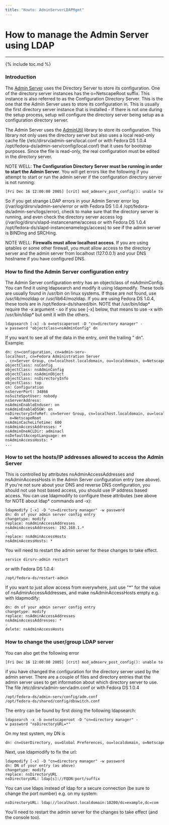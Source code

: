 ```yaml
---
title: "Howto: AdminServerLDAPMgmt"
---
```


# How to manage the Admin Server using LDAP
-----------------------------------------

{% include toc.md %}

### Introduction

The [Admin Server](../administration/adminserver.html) uses the Directory Server to store its configuration. One of the directory server instances has the o=NetscapeRoot suffix. This instance is also referred to as the Configuration Directory Server. This is the one that the Admin Server uses to store its configuration in. This is usually the first directory server instance that is installed - if there is not one during the setup process, setup will configure the directory server being setup as a configuration directory server.

The Admin Server uses the [AdminUtil](../administration/adminutil.html) library to store its configuration. This library not only uses the directory server but also uses a local read-only cache file (/etc/dirsrv/admin-serv/local.conf or with Fedora DS 1.0.4 /opt/fedora-ds/admin-serv/config/local.conf) that it uses for bootstrap purposes. Since the file is read-only, the real configuration must be edited in the directory server.

NOTE WELL: **The Configuration Directory Server must be running in order to start the Admin Server**. You will get errors like the following if you attempt to start or run the admin server if the configuration directory server is not running:

    [Fri Dec 16 12:00:00 2005] [crit] mod_admserv_post_config(): unable to build user/group LDAP server info: unable to set User/Group baseDN

So if you get strange LDAP errors in your Admin Server error log (/var/log/dirsrv/admin-serv/error or with Fedora DS 1.0.4 /opt/fedora-ds/admin-serv/logs/error), check to make sure that the directory server is running, and even check the directory server access log (/var/log/dirsrv/slapd-instancename/access or with Fedora DS 1.0.4 /opt/fedora-ds/slapd-instancenamelogs/access) to see if the admin server is BINDing and SRCHing.

NOTE WELL: **Firewalls must allow localhost access**. If you are using iptables or some other firewall, you must allow access to the directory server and the admin server from localhost (127.0.0.1) and your DNS hostname if you have configured DNS.

### How to find the Admin Server configuration entry

The Admin Server configuration entry has an objectclass of nsAdminConfig. You can find it using ldapsearch and modify it using ldapmodify. These tools are usually found in /usr/bin on linux systems. If those are not found, use /usr/lib/mozldap or /usr/lib64/mozldap. If you are using Fedora DS 1.0.4, these tools are in /opt/fedora-ds/shared/bin. NOTE that /usr/bin/ldap\* require the -x argument - so if you see [-x] below, that means to use -x with /usr/bin/ldap\* but omit it with the others.

    ldapsearch [-x] -b o=netscaperoot -D "cn=directory manager" -w password "objectclass=nsAdminConfig" dn

If you want to see all of the data in the entry, omit the trailing " dn". Example:

    dn: cn=configuration, cn=admin-serv-localhost, cn=Fedora Administration Server
    , cn=Server Group, cn=localhost.localdomain, ou=localdomain, o=NetscapeRoot
    objectClass: nsConfig
    objectClass: nsAdminConfig
    objectClass: nsAdminObject
    objectClass: nsDirectoryInfo
    objectClass: top
    cn: Configuration
    nsServerPort: 34866
    nsSuiteSpotUser: nobody
    nsServerAddress:
    nsAdminEnableEnduser: on
    nsAdminEnableDSGW: on
    nsDirectoryInfoRef: cn=Server Group, cn=localhost.localdomain, ou=localdomain,
      o=NetscapeRoot
    nsAdminCacheLifetime: 600
    nsAdminAccessAddresses: *
    nsAdminOneACLDir: adminacl
    nsDefaultAcceptLanguage: en
    nsAdminAccessHosts: * 
    ...

### How to set the hosts/IP addresses allowed to access the Admin Server

This is controlled by attributes nsAdminAccessAddresses and nsAdminAccessHosts in the Admin Server configuration entry (see above). If you're not sure about your DNS and reverse DNS configuration, you should not use host based access, you should use IP address based access. You can use ldapmodify to configure these attributes (see above for NOTE about ldap\* commands and -x):

    ldapmodify [-x] -D "cn=directory manager" -w password
    dn: dn of your admin server config entry
    changetype: modify
    replace: nsAdminAccessAddresses
    nsAdminAccessAddresses: 192.168.1.*
    -
    replace: nsAdminAccessHosts
    nsAdminAccessHosts: *

You will need to restart the admin server for these changes to take effect.

    service dirsrv-admin restart

or with Fedora DS 1.0.4:

    /opt/fedora-ds/restart-admin

If you want to just allow access from everywhere, just use "*" for the value of nsAdminAccessAddresses, and make nsAdminAccessHosts empty e.g. with ldapmodify:

    dn: dn of your admin server config entry
    changetype: modify
    replace: nsAdminAccessAddresses
    nsAdminAccessAddresses: *
    -
    delete: nsAdminAccessHosts

### How to change the user/group LDAP server

You can also get the following error

    [Fri Dec 16 12:00:00 2005] [crit] mod_admserv_post_config(): unable to build user/group LDAP server info: unable to set User/Group baseDN

if you have changed the configuration for the directory server used by the admin server. There are a couple of files and directory entries that the admin server uses to get information about which directory server to use. The file /etc/dirsrv/admin-serv/adm.conf or with Fedora DS 1.0.4

    /opt/fedora-ds/admin-serv/config/adm.conf
    /opt/fedora-ds/shared/config/dbswitch.conf

The entry can be found by first doing the following ldapsearch:

    ldapsearch -x -b o=netscaperoot -D "cn=directory manager" -w password "nsDirectoryURL=*"

On my test system, my DN is

    dn: cn=UserDirectory, ou=Global Preferences, ou=localdomain, o=NetscapeRoot

Next, use ldapmodify to fix the url:

    ldapmodify [-x] -D "cn=directory manager" -w password
    dn: DN of your entry (as above)
    changetype: modify
    replace: nsDirectoryURL
    nsDirectoryURL: ldap[s]://FQDN:port/suffix

You can use ldaps instead of ldap for a secure connection (be sure to change the port number) e.g. on my system:

    nsDirectoryURL: ldap://localhost.localdomain:10200/dc=example,dc=com

You'll need to restart the admin server for the changes to take effect (and the console too).

